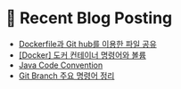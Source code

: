 
# 🤖 Recent Blog Posting 
<!-- BLOG-POST-LIST:START -->
- [Dockerfile과 Git hub를 이용한 파일 공유](https://velog.io/@sengjun0624/Dockerfile%EA%B3%BC-Git-hub%EB%A5%BC-%EC%9D%B4%EC%9A%A9%ED%95%9C-%ED%8C%8C%EC%9D%BC-%EA%B3%B5%EC%9C%A0)
- [[Docker] 도커 컨테이너 명령어와 볼륨](https://velog.io/@sengjun0624/Docker-%EB%8F%84%EC%BB%A4-%EC%BB%A8%ED%85%8C%EC%9D%B4%EB%84%88-%EB%AA%85%EB%A0%B9%EC%96%B4%EC%99%80-%EB%B3%BC%EB%A5%A8)
- [Java Code Convention](https://velog.io/@sengjun0624/Java-Code-Convention)
- [Git Branch 주요 명령어 정리](https://velog.io/@sengjun0624/Git-Branch-%EC%A3%BC%EC%9A%94-%EB%AA%85%EB%A0%B9%EC%96%B4-%EC%A0%95%EB%A6%AC)
<!-- BLOG-POST-LIST:END -->
